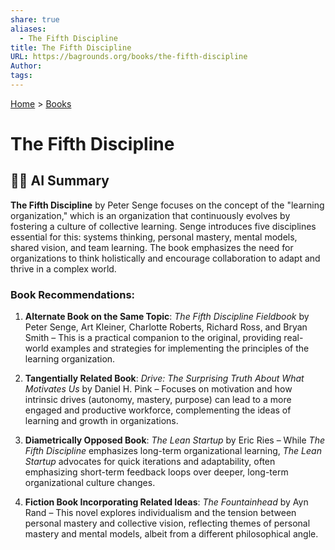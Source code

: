 ```yaml
---
share: true
aliases:
  - The Fifth Discipline
title: The Fifth Discipline
URL: https://bagrounds.org/books/the-fifth-discipline
Author: 
tags: 
---
```

[Home](../index.md) > [Books](./index.md)  
# The Fifth Discipline  
## 🤖💬 AI Summary  
**The Fifth Discipline** by Peter Senge focuses on the concept of the "learning organization," which is an organization that continuously evolves by fostering a culture of collective learning. Senge introduces five disciplines essential for this: systems thinking, personal mastery, mental models, shared vision, and team learning. The book emphasizes the need for organizations to think holistically and encourage collaboration to adapt and thrive in a complex world.  
  
### Book Recommendations:  
1. **Alternate Book on the Same Topic**: *The Fifth Discipline Fieldbook* by Peter Senge, Art Kleiner, Charlotte Roberts, Richard Ross, and Bryan Smith – This is a practical companion to the original, providing real-world examples and strategies for implementing the principles of the learning organization.  
  
2. **Tangentially Related Book**: *Drive: The Surprising Truth About What Motivates Us* by Daniel H. Pink – Focuses on motivation and how intrinsic drives (autonomy, mastery, purpose) can lead to a more engaged and productive workforce, complementing the ideas of learning and growth in organizations.  
  
3. **Diametrically Opposed Book**: *The Lean Startup* by Eric Ries – While *The Fifth Discipline* emphasizes long-term organizational learning, *The Lean Startup* advocates for quick iterations and adaptability, often emphasizing short-term feedback loops over deeper, long-term organizational culture changes.  
  
4. **Fiction Book Incorporating Related Ideas**: *The Fountainhead* by Ayn Rand – This novel explores individualism and the tension between personal mastery and collective vision, reflecting themes of personal mastery and mental models, albeit from a different philosophical angle.  
